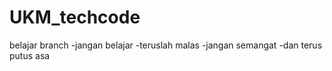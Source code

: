 # UKM_techcode
belajar branch
-jangan belajar
-teruslah malas
-jangan semangat
-dan terus putus asa
